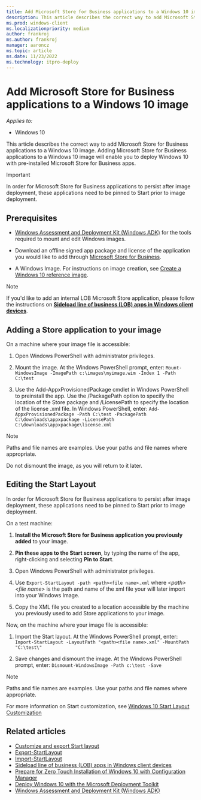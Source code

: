 ```yaml
---
title: Add Microsoft Store for Business applications to a Windows 10 image
description: This article describes the correct way to add Microsoft Store for Business applications to a Windows 10 image.
ms.prod: windows-client
ms.localizationpriority: medium
author: frankroj
ms.author: frankroj
manager: aaroncz
ms.topic: article
ms.date: 11/23/2022
ms.technology: itpro-deploy
---
```


# Add Microsoft Store for Business applications to a Windows 10 image

*Applies to:*

- Windows 10

This article describes the correct way to add Microsoft Store for Business applications to a Windows 10 image. Adding Microsoft Store for Business applications to a Windows 10 image will enable you to deploy Windows 10 with pre-installed Microsoft Store for Business apps.

> [!IMPORTANT]
> In order for Microsoft Store for Business applications to persist after image deployment, these applications need to be pinned to Start prior to image deployment.

## Prerequisites

- [Windows Assessment and Deployment Kit (Windows ADK)](windows-adk-scenarios-for-it-pros.md) for the tools required to mount and edit Windows images.

- Download an offline signed app package and license of the application you would like to add through [Microsoft Store for Business](/microsoft-store/distribute-offline-apps#download-an-offline-licensed-app).
- A Windows Image. For instructions on image creation, see [Create a Windows 10 reference image](deploy-windows-mdt/create-a-windows-10-reference-image.md).

> [!NOTE]
> If you'd like to add an internal LOB Microsoft Store application, please follow the instructions on **[Sideload line of business (LOB) apps in Windows client devices](/windows/application-management/sideload-apps-in-windows-10)**.

## Adding a Store application to your image

On a machine where your image file is accessible:

1. Open Windows PowerShell with administrator privileges.

2. Mount the image. At the Windows PowerShell prompt, enter:
`Mount-WindowsImage -ImagePath c:\images\myimage.wim -Index 1 -Path C:\test`

3. Use the Add-AppxProvisionedPackage cmdlet in Windows PowerShell to preinstall the app. Use the /PackagePath option to specify the location of the Store package and /LicensePath to specify the location of the license .xml file. In Windows PowerShell, enter:
`Add-AppxProvisionedPackage -Path C:\test -PackagePath C:\downloads\appxpackage -LicensePath C:\downloads\appxpackage\license.xml`

> [!NOTE]
> Paths and file names are examples. Use your paths and file names where appropriate.
>
> Do not dismount the image, as you will return to it later.

## Editing the Start Layout

In order for Microsoft Store for Business applications to persist after image deployment, these applications need to be pinned to Start prior to image deployment.

On a test machine:

1. **Install the Microsoft Store for Business application you previously added** to your image.

2. **Pin these apps to the Start screen**, by typing the name of the app, right-clicking and selecting **Pin to Start**.

3. Open Windows PowerShell with administrator privileges.

4. Use `Export-StartLayout -path <path><file name>.xml` where *\<path>\<file name>* is the path and name of the xml file your will later import into your Windows Image.

5. Copy the XML file you created to a location accessible by the machine you previously used to add Store applications to your image.

Now, on the machine where your image file is accessible:

1. Import the Start layout. At the Windows PowerShell prompt, enter:
`Import-StartLayout -LayoutPath "<path><file name>.xml" -MountPath "C:\test\"`

2. Save changes and dismount the image. At the Windows PowerShell prompt, enter:
`Dismount-WindowsImage -Path c:\test -Save`

> [!NOTE]
> Paths and file names are examples. Use your paths and file names where appropriate.
>
> For more information on Start customization, see [Windows 10 Start Layout Customization](/archive/blogs/deploymentguys/windows-10-start-layout-customization)

## Related articles

- [Customize and export Start layout](/windows/configuration/customize-and-export-start-layout)
- [Export-StartLayout](/powershell/module/startlayout/export-startlayout)
- [Import-StartLayout](/powershell/module/startlayout/import-startlayout)
- [Sideload line of business (LOB) apps in Windows client devices](/windows/application-management/sideload-apps-in-windows-10)
- [Prepare for Zero Touch Installation of Windows 10 with Configuration Manager](deploy-windows-cm/prepare-for-zero-touch-installation-of-windows-10-with-configuration-manager.md)
- [Deploy Windows 10 with the Microsoft Deployment Toolkit](./deploy-windows-mdt/prepare-for-windows-deployment-with-mdt.md)
- [Windows Assessment and Deployment Kit (Windows ADK)](windows-adk-scenarios-for-it-pros.md)
